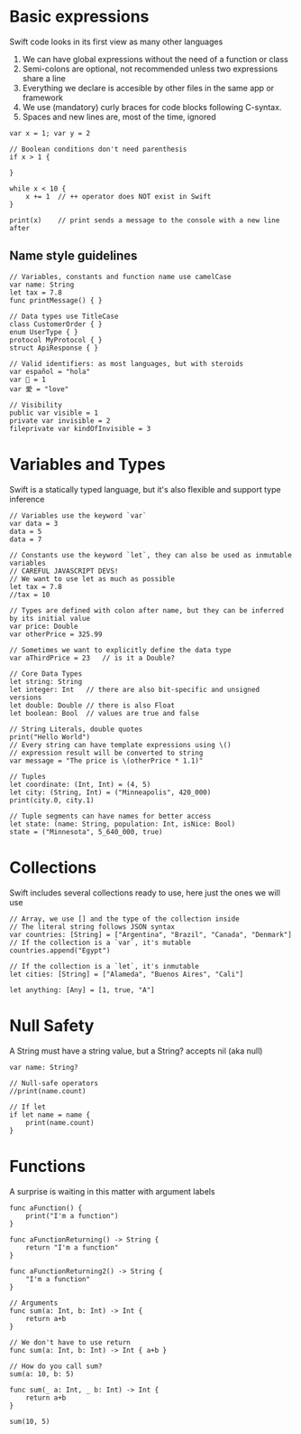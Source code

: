 # Basic expressions

Swift code looks in its first view as many other languages

1. We can have global expressions without the need of a function or class
2. Semi-colons are optional, not recommended unless two expressions share a line
3. Everything we declare is accesible by other files in the same app or framework
4. We use (mandatory) curly braces for code blocks following C-syntax.
5. Spaces and new lines are, most of the time, ignored

```
var x = 1; var y = 2

// Boolean conditions don't need parenthesis
if x > 1 {

}

while x < 10 {
    x += 1  // ++ operator does NOT exist in Swift
}

print(x)    // print sends a message to the console with a new line after
```

## Name style guidelines

```
// Variables, constants and function name use camelCase
var name: String
let tax = 7.8
func printMessage() { }

// Data types use TitleCase
class CustomerOrder { }
enum UserType { }
protocol MyProtocol { }
struct ApiResponse { }

// Valid identifiers: as most languages, but with steroids
var español = "hola"
var 🐄 = 1
var 愛 = "love"

// Visibility
public var visible = 1
private var invisible = 2
fileprivate var kindOfInvisible = 3
```

# Variables and Types

Swift is a statically typed language, but it's also flexible and support type inference

```
// Variables use the keyword `var`
var data = 3
data = 5
data = 7

// Constants use the keyword `let`, they can also be used as inmutable variables
// CAREFUL JAVASCRIPT DEVS!
// We want to use let as much as possible
let tax = 7.8
//tax = 10

// Types are defined with colon after name, but they can be inferred by its initial value
var price: Double
var otherPrice = 325.99

// Sometimes we want to explicitly define the data type
var aThirdPrice = 23   // is it a Double?

// Core Data Types
let string: String
let integer: Int   // there are also bit-specific and unsigned versions
let double: Double // there is also Float
let boolean: Bool  // values are true and false

// String Literals, double quotes
print("Hello World")
// Every string can have template expressions using \()
// expression result will be converted to string
var message = "The price is \(otherPrice * 1.1)"

// Tuples
let coordinate: (Int, Int) = (4, 5)
let city: (String, Int) = ("Minneapolis", 420_000)
print(city.0, city.1)

// Tuple segments can have names for better access
let state: (name: String, population: Int, isNice: Bool)
state = ("Minnesota", 5_640_000, true)

```

# Collections

Swift includes several collections ready to use, here just the ones we will use

```
// Array, we use [] and the type of the collection inside
// The literal string follows JSON syntax
var countries: [String] = ["Argentina", "Brazil", "Canada", "Denmark"]
// If the collection is a `var`, it's mutable
countries.append("Egypt")

// If the collection is a `let`, it's inmutable
let cities: [String] = ["Alameda", "Buenos Aires", "Cali"]

let anything: [Any] = [1, true, "A"]
```

# Null Safety

A String must have a string value, but a String? accepts nil (aka null)

```
var name: String?

// Null-safe operators
//print(name.count)

// If let
if let name = name {
    print(name.count)
}
```

# Functions

A surprise is waiting in this matter with argument labels

```
func aFunction() {
    print("I'm a function")
}

func aFunctionReturning() -> String {
    return "I'm a function"
}

func aFunctionReturning2() -> String {
    "I'm a function"
}

// Arguments
func sum(a: Int, b: Int) -> Int {
    return a+b
}

// We don't have to use return
func sum(a: Int, b: Int) -> Int { a+b }

// How do you call sum?
sum(a: 10, b: 5)

func sum(_ a: Int, _ b: Int) -> Int {
    return a+b
}

sum(10, 5)
```
